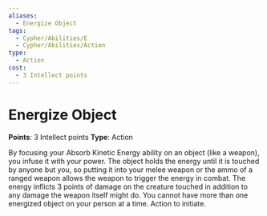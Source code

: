 ```yaml
---
aliases:
  - Energize Object
tags:
  - Cypher/Abilities/E
  - Cypher/Abilities/Action
type:
  - Action
cost:
  - 3 Intellect points
---
```


# Energize Object

**Points**: 3 Intellect points
**Type**: Action

By focusing your Absorb Kinetic Energy ability on an object (like a weapon), you infuse it with your power. The object holds the energy until it is touched by anyone but you, so putting it into your melee weapon or the ammo of a ranged weapon allows the weapon to trigger the energy in combat. The energy inflicts 3 points of damage on the creature touched in addition to any damage the weapon itself might do. You cannot have more than one energized object on your person at a time. Action to initiate.
